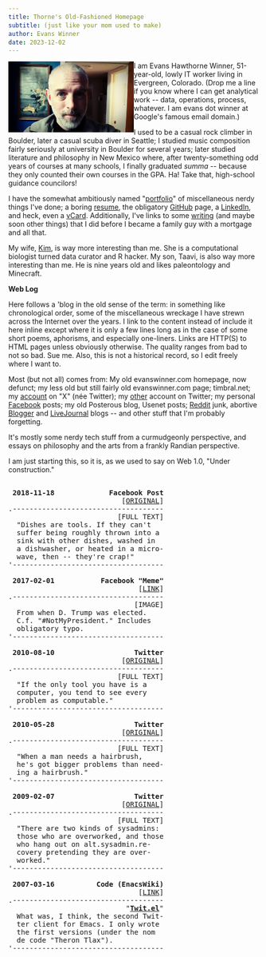 ```yaml
---
title: Thorne's Old-Fashioned Homepage
subtitle: (just like your mom used to make)
author: Evans Winner
date: 2023-12-02
---
```


<img src="me.jpg" style="max-width:50%;float:left;">

I am Evans Hawthorne Winner, 51-year-old,
lowly IT worker living in Evergreen, Colorado.
(Drop me a line if you know where I can get analytical work --
data, operations, process, whatever.
I am evans dot winner at Google's famous email domain.)

I used to be a casual rock climber in Boulder,
later a casual scuba diver in Seattle;
I studied music composition fairly seriously at university in Boulder for several years;
later studied literature and philosophy in New Mexico where,
after twenty-something odd years of courses at many schools,
I finally graduated *summa* -- because they only counted their own courses in the GPA.
Ha! Take that, high-school guidance councilors!

I have the somewhat ambitiously named "[portfolio](./portfolio.html)"
of miscellaneous nerdy things I've done;
a boring [resume](./resume.html),
the obligatory [GitHub](https://github.com/evanswinner) page,
a [LinkedIn](https://www.linkedin.com/in/evanswinner/),
and heck, even a [vCard](./vcard.vcf).
Additionally, I've links to some [writing](./writing.html)
(and maybe soon other things)
that I did before I became a family guy with a mortgage and all that.

My wife, [Kim](https://scholar.google.com/citations?user=wuyqb2sAAAAJ&hl=en&oi=ao),
is way more interesting than me. She is a computational biologist
turned data curator and R hacker.
My son, Taavi, is also way more interesting than me.
He is nine years old and likes paleontology and Minecraft.

**Web Log**

Here follows a 'blog in the old sense of the term:
in something like chronological order,
some of the miscellaneous wreckage
I have strewn across the Internet over the years.
I link to the content instead of include it here inline
except where it is only a few lines long
as in the case of some short poems, aphorisms,
and especially one-liners.
Links are HTTP(S) to HTML pages unless obviously otherwise.
The quality ranges from bad to not so bad. Sue me.
Also, this is not a historical record,
so I edit freely where I want to.

Most (but not all) comes from:
My old evanswinner.com homepage, now defunct;
my less old but still fairly old evanswinner.com page;
timbral.net;
my [account](https://twitter.com/thorne) on "X" (née Twitter);
my [other](https://twitter.com/evans_h_winner) account on Twitter;
my personal [Facebook](https://www.facebook.com/bellsound) posts;
my old Posterous blog,
Usenet posts; [Reddit](https://www.reddit.com/user/ttlaxia) junk,
abortive [Blogger](https://www.blogger.com/blog/posts/1786428717452726002?bpli=1&pli=1) and
[LiveJournal](https://house-of-thorne.livejournal.com/) blogs --
and other stuff that I'm probably forgetting.

It's mostly some nerdy tech stuff
from a curmudgeonly perspective,
and essays on philosophy and the arts
from a frankly Randian perspective.

I am just starting this, so it is,
as we used to say on Web 1.0, "Under construction."





<pre>

 <b>2018-11-18             Facebook Post</b>
                           [<a href="https://www.facebook.com/bellsound/posts/pfbid0fF79vqKRJx6yT3MbVJBFpnomp1UdzzBSXSqicwqR8XFEZvVFE5QpaztQtjukN45gl">ORIGINAL</a>]
.------------------------------------
                          [FULL TEXT]
  "Dishes are tools. If they can't
  suffer being roughly thrown into a
  sink with other dishes, washed in
  a dishwasher, or heated in a micro-
  wave, then -- they're crap!"
'------------------------------------

 <b>2017-02-01           Facebook "Meme"</b>
                               [<a href="https://www.facebook.com/bellsound/posts/pfbid02f3rebW3NRAKYU9EXun5JrqkZFEg3tiAQA1f3gpCp6zzx5dW6XfTzH8XNJZS7i2Enl">LINK</a>]
.------------------------------------
                              [IMAGE] 
  From when D. Trump was elected.
  C.f. "#NotMyPresident." Includes
  obligatory typo.
'------------------------------------
 
 <b>2010-08-10                   Twitter</b>
                           [<a href="https://x.com/thorne/status/20522017408?s=2">ORIGINAL</a>]
.------------------------------------
                          [FULL TEXT]
  "If the only tool you have is a
  computer, you tend to see every
  problem as computable."
'------------------------------------

 <b>2010-05-28                   Twitter</b>
                           [<a href="https://x.com/thorne/status/14888533862?s=20">ORIGINAL</a>]
.------------------------------------
                          [FULL TEXT]
  "When a man needs a hairbrush,
  he's got bigger problems than need-
  ing a hairbrush."
'------------------------------------

 <b>2009-02-07                   Twitter</b>
                           [<a href="https://x.com/thorne/status/14888533862?s=20">ORIGINAL</a>]
.------------------------------------
                          [FULL TEXT]
  "There are two kinds of sysadmins:
  those who are overworked, and those
  who hang out on alt.sysadmin.re-
  covery pretending they are over-
  worked."
'------------------------------------

 <b>2007-03-16          Code (EnacsWiki)</b>
                               [<a href="https://www.emacswiki.org/emacs/TwIt">LINK</a>]
.------------------------------------
                            "<b><u>Twit.el</u></b>"
  What was, I think, the second Twit-
  ter client for Emacs. I only wrote
  the first versions (under the nom
  de code "Theron Tlax").
'------------------------------------

</pre>


